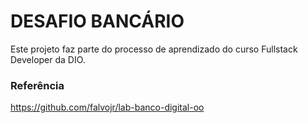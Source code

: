 # DESAFIO BANCÁRIO

Este projeto faz parte do processo de aprendizado do curso Fullstack Developer da DIO.

### Referência
https://github.com/falvojr/lab-banco-digital-oo
